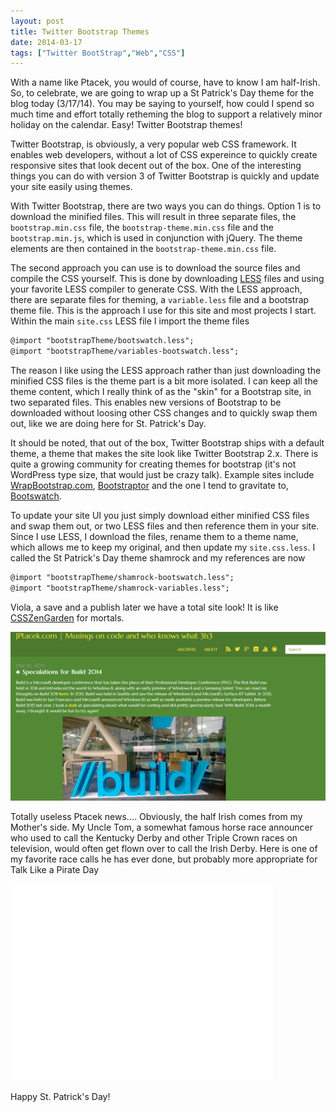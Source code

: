 ```yaml
---
layout: post
title: Twitter Bootstrap Themes
date: 2014-03-17
tags: ["Twitter BootStrap","Web","CSS"]
---
```


With a name like Ptacek, you would of course, have to know I am half-Irish. So, to celebrate, we are going to wrap
up a St Patrick's Day theme for the blog today (3/17/14). You may be saying to yourself, how could I spend so much time and effort totally
retheming the blog to support a relatively minor holiday on the calendar. Easy! Twitter Bootstrap themes!

Twitter Bootstrap, is obviously, a very popular web CSS framework. It enables web developers, without a lot of CSS expereince to
quickly create responsive sites that look decent out of the box. One of the interesting things you can do with version 3 of
Twitter Bootstrap is quickly and update your site easily using themes.

With Twitter Bootstrap, there are two ways you can do things. Option 1 is to download the minified files. This will result in three
separate files, the ``bootstrap.min.css`` file, the ``bootstrap-theme.min.css`` file and the ``bootstrap.min.js``, which
is used in conjunction with jQuery. The theme elements are then contained in the ``bootstrap-theme.min.css`` file.

The second approach you can use is to download the source files and compile the CSS yourself. This is done by downloading
[LESS](http://lesscss.org/) files and using your favorite LESS compiler to generate CSS. With the LESS approach,
there are separate files for theming, a ``variable.less`` file and a bootstrap theme file. This is the approach I use for this site
and most projects I start. Within the main ``site.css`` LESS file I import the theme files

```xml
@import "bootstrapTheme/bootswatch.less";
@import "bootstrapTheme/variables-bootswatch.less";
```

The reason I like using the LESS approach rather than just downloading the minified CSS files is the theme part is a bit more
isolated. I can keep all the theme content, which I really think of as the "skin" for a Bootstrap site, in two separated files.
This enables new versions of Bootstrap to be downloaded without loosing other CSS changes and to quickly swap them out, like we
are doing here for St. Patrick's Day.

It should be noted, that out of the box, Twitter Bootstrap ships with a default theme, a theme that makes the site look like
Twitter Bootstrap 2.x. There is quite a growing community for creating themes for bootstrap (it's not WordPress type size,
that would just be crazy talk). Example sites include [WrapBootstrap.com](https://wrapbootstrap.com/), [Bootstraptor](http://bootstraptor.com/)
and the one I tend to gravitate to, [Bootswatch](http://bootswatch.com/).

To update your site UI you just simply download either minified CSS files and swap them out, or two LESS files and then reference
them in your site. Since I use LESS, I download the files, rename them to a theme name, which allows me to keep my original,
and then update my ``site.css.less``. I called the St Patrick's Day theme shamrock and my references are now


```xml
@import "bootstrapTheme/shamrock-bootswatch.less";
@import "bootstrapTheme/shamrock-variables.less";
```

Viola, a save and a publish later we have a total site look! It is like [CSSZenGarden](http://www.csszengarden.com/) for
mortals.


![St Patrick's Day UI](BuildStPatty.png)

Totally useless Ptacek news.... Obviously, the half Irish comes from my Mother's side. My Uncle Tom, a somewhat famous horse
race announcer who used to call the Kentucky Derby and other Triple Crown races on television, would often get flown over
to call the Irish Derby. Here is one of my favorite race calls he has ever done, but probably more appropriate for Talk
Like a Pirate Day

<iframe width="420" height="315" src="//www.youtube.com/embed/nf0wQzq9Yzg" frameborder="0" allowfullscreen></iframe>



Happy St. Patrick's Day!